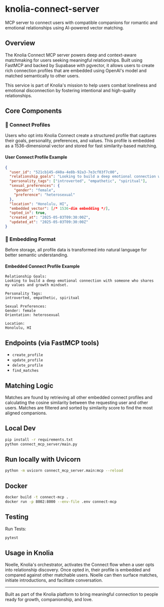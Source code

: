 # knolia-connect-server

MCP server to connect users with compatible companions for romantic and emotional relationships using AI-powered vector matching.

## Overview

The Knolia Connect MCP server powers deep and context-aware matchmaking for users seeking meaningful relationships. Built using FastMCP and backed by Supabase with pgvector, it allows users to create rich connection profiles that are embedded using OpenAI's model and matched semantically to other users.

This service is part of Knolia's mission to help users combat loneliness and emotional disconnection by fostering intentional and high-quality relationships.

## Core Components

### 📌 Connect Profiles

Users who opt into Knolia Connect create a structured profile that captures their goals, personality, preferences, and values. This profile is embedded as a 1536-dimensional vector and stored for fast similarity-based matching.

#### User Connect Profile Example

```json
{
  "user_id": "521cb145-d40a-4e8b-92a3-7e3cf03f7c00",
  "relationship_goals": "Looking to build a deep emotional connection with someone who shares my values and growth mindset.",
  "personality_tags": ["introverted", "empathetic", "spiritual"],
  "sexual_preferences": {
    "gender": "female",
    "preference": "heterosexual"
  },
  "location": "Honolulu, HI",
  "embedded_vector": [/* 1536-dim embedding */],
  "opted_in": true,
  "created_at": "2025-05-03T09:30:00Z",
  "updated_at": "2025-05-03T09:30:00Z"
}
```

### 🧠 Embedding Format

Before storage, all profile data is transformed into natural language for better semantic understanding.

#### Embedded Connect Profile Example

```text
Relationship Goals:
Looking to build a deep emotional connection with someone who shares my values and growth mindset.

Personality Tags:
introverted, empathetic, spiritual

Sexual Preferences:
Gender: female
Orientation: heterosexual

Location:
Honolulu, HI
```

## Endpoints (via FastMCP tools)

* `create_profile`
* `update_profile`
* `delete_profile`
* `find_matches`

## Matching Logic

Matches are found by retrieving all other embedded connect profiles and calculating the cosine similarity between the requesting user and other users. Matches are filtered and sorted by similarity score to find the most aligned companions.

## Local Dev

```bash
pip install -r requirements.txt
python connect_mcp_server/main.py
```

## Run locally with Uvicorn
```bash
python -m uvicorn connect_mcp_server.main:mcp --reload
```

## Docker

```bash
docker build -t connect-mcp .
docker run -p 8002:8000 --env-file .env connect-mcp
```

## Testing

Run Tests:

```bash
pytest
```


## Usage in Knolia

Noelle, Knolia's orchestrator, activates the Connect flow when a user opts into relationship discovery. Once opted in, their profile is embedded and compared against other matchable users. Noelle can then surface matches, initiate introductions, and facilitate conversation.

---

Built as part of the Knolia platform to bring meaningful connection to people ready for growth, companionship, and love.
